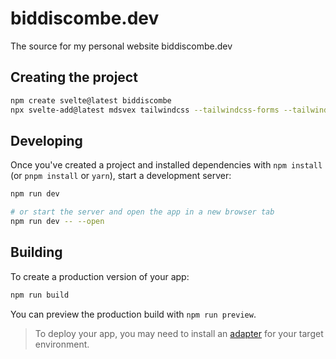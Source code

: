 # biddiscombe.dev
The source for my personal website biddiscombe.dev

## Creating the project

```bash
npm create svelte@latest biddiscombe
npx svelte-add@latest mdsvex tailwindcss --tailwindcss-forms --tailwindcss-typography --tailwindcss-daisyui
```

## Developing

Once you've created a project and installed dependencies with `npm install` (or `pnpm install` or `yarn`), start a development server:

```bash
npm run dev

# or start the server and open the app in a new browser tab
npm run dev -- --open
```

## Building

To create a production version of your app:

```bash
npm run build
```

You can preview the production build with `npm run preview`.

> To deploy your app, you may need to install an [adapter](https://kit.svelte.dev/docs/adapters) for your target environment.
